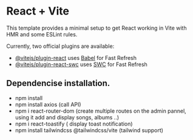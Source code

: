 # React + Vite

This template provides a minimal setup to get React working in Vite with HMR and some ESLint rules.

Currently, two official plugins are available:

- [@vitejs/plugin-react](https://github.com/vitejs/vite-plugin-react/blob/main/packages/plugin-react/README.md) uses [Babel](https://babeljs.io/) for Fast Refresh
- [@vitejs/plugin-react-swc](https://github.com/vitejs/vite-plugin-react-swc) uses [SWC](https://swc.rs/) for Fast Refresh


## Dependencise installation.

- npm install
- npm install axios (call API)
- npm i react-router-dom (create multiple routes on the admin pannel, using it add and display songs, albums ..)
- npm i react-toastify ( display toast notification)
- npm install tailwindcss @tailwindcss/vite (tailwind support)
